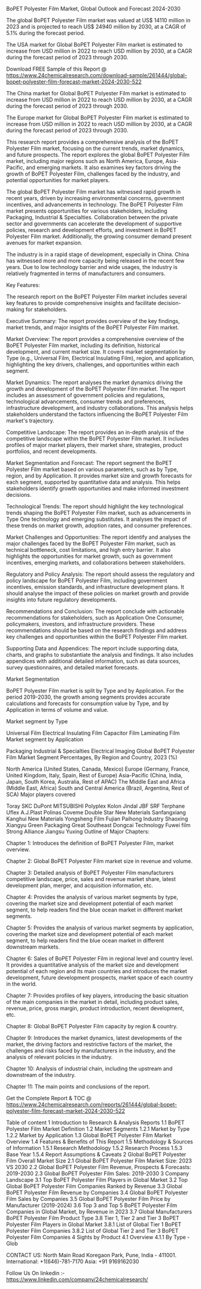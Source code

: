 BoPET Polyester Film Market, Global Outlook and Forecast 2024-2030

The global BoPET Polyester Film market was valued at US$ 14110 million in 2023 and is projected to reach US$ 24940 million by 2030, at a CAGR of 5.1% during the forecast period.

The USA market for Global BoPET Polyester Film market is estimated to increase from USD million in 2022 to reach USD million by 2030, at a CAGR during the forecast period of 2023 through 2030.

Download FREE Sample of this Report @ https://www.24chemicalresearch.com/download-sample/261444/global-bopet-polyester-film-forecast-market-2024-2030-522

The China market for Global BoPET Polyester Film market is estimated to increase from USD million in 2022 to reach USD million by 2030, at a CAGR during the forecast period of 2023 through 2030.

The Europe market for Global BoPET Polyester Film market is estimated to increase from USD million in 2022 to reach USD million by 2030, at a CAGR during the forecast period of 2023 through 2030.



This research report provides a comprehensive analysis of the BoPET Polyester Film market, focusing on the current trends, market dynamics, and future prospects. The report explores the global BoPET Polyester Film market, including major regions such as North America, Europe, Asia-Pacific, and emerging markets. It also examines key factors driving the growth of BoPET Polyester Film, challenges faced by the industry, and potential opportunities for market players.

The global BoPET Polyester Film market has witnessed rapid growth in recent years, driven by increasing environmental concerns, government incentives, and advancements in technology. The BoPET Polyester Film market presents opportunities for various stakeholders, including Packaging, Industrial & Specialties. Collaboration between the private sector and governments can accelerate the development of supportive policies, research and development efforts, and investment in BoPET Polyester Film market. Additionally, the growing consumer demand present avenues for market expansion.

The industry is in a rapid stage of development, especially in China. China has witnessed more and more capacity being released in the recent few years. Due to low technology barrier and wide usages, the industry is relatively fragmented in terms of manufacturers and consumers.

Key Features:

The research report on the BoPET Polyester Film market includes several key features to provide comprehensive insights and facilitate decision-making for stakeholders.

Executive Summary: The report provides overview of the key findings, market trends, and major insights of the BoPET Polyester Film market.

Market Overview: The report provides a comprehensive overview of the BoPET Polyester Film market, including its definition, historical development, and current market size. It covers market segmentation by Type (e.g., Universal Film, Electrical Insulating Film), region, and application, highlighting the key drivers, challenges, and opportunities within each segment.

Market Dynamics: The report analyses the market dynamics driving the growth and development of the BoPET Polyester Film market. The report includes an assessment of government policies and regulations, technological advancements, consumer trends and preferences, infrastructure development, and industry collaborations. This analysis helps stakeholders understand the factors influencing the BoPET Polyester Film market's trajectory.

Competitive Landscape: The report provides an in-depth analysis of the competitive landscape within the BoPET Polyester Film market. It includes profiles of major market players, their market share, strategies, product portfolios, and recent developments.

Market Segmentation and Forecast: The report segment the BoPET Polyester Film market based on various parameters, such as by Type, region, and by Application. It provides market size and growth forecasts for each segment, supported by quantitative data and analysis. This helps stakeholders identify growth opportunities and make informed investment decisions.

Technological Trends: The report should highlight the key technological trends shaping the BoPET Polyester Film market, such as advancements in Type One technology and emerging substitutes. It analyses the impact of these trends on market growth, adoption rates, and consumer preferences.

Market Challenges and Opportunities: The report identify and analyses the major challenges faced by the BoPET Polyester Film market, such as technical bottleneck, cost limitations, and high entry barrier. It also highlights the opportunities for market growth, such as government incentives, emerging markets, and collaborations between stakeholders.

Regulatory and Policy Analysis: The report should assess the regulatory and policy landscape for BoPET Polyester Film, including government incentives, emission standards, and infrastructure development plans. It should analyse the impact of these policies on market growth and provide insights into future regulatory developments.

Recommendations and Conclusion: The report conclude with actionable recommendations for stakeholders, such as Application One Consumer, policymakers, investors, and infrastructure providers. These recommendations should be based on the research findings and address key challenges and opportunities within the BoPET Polyester Film market.

Supporting Data and Appendices: The report include supporting data, charts, and graphs to substantiate the analysis and findings. It also includes appendices with additional detailed information, such as data sources, survey questionnaires, and detailed market forecasts.

Market Segmentation

BoPET Polyester Film market is split by Type and by Application. For the period 2019-2030, the growth among segments provides accurate calculations and forecasts for consumption value by Type, and by Application in terms of volume and value.

Market segment by Type

Universal Film
Electrical Insulating Film
Capacitor Film
Laminating Film
Market segment by Application

Packaging
Industrial & Specialties
Electrical
Imaging
Global BoPET Polyester Film Market Segment Percentages, By Region and Country, 2023 (%)

North America (United States, Canada, Mexico)
Europe (Germany, France, United Kingdom, Italy, Spain, Rest of Europe)
Asia-Pacific (China, India, Japan, South Korea, Australia, Rest of APAC)
The Middle East and Africa (Middle East, Africa)
South and Central America (Brazil, Argentina, Rest of SCA)
Major players covered

Toray
SKC
DuPont
MITSUBISHI
Polyplex
Kolon
Jindal
JBF
SRF
Terphane
Uflex
A.J.Plast
Polinas
Coveme
Double Star New Materials
Sanfangxiang
Kanghui New Materials
Yongsheng Film
Fujian Paihong Industry
Shaoxing Xiangyu Green Packaging
Great Southeast
Dongcai Technology
Fuwei film
Strong Alliance
Jiangsu Yuxing
Outline of Major Chapters:

Chapter 1: Introduces the definition of BoPET Polyester Film, market overview.

Chapter 2: Global BoPET Polyester Film market size in revenue and volume.

Chapter 3: Detailed analysis of BoPET Polyester Film manufacturers competitive landscape, price, sales and revenue market share, latest development plan, merger, and acquisition information, etc.

Chapter 4: Provides the analysis of various market segments by type, covering the market size and development potential of each market segment, to help readers find the blue ocean market in different market segments.

Chapter 5: Provides the analysis of various market segments by application, covering the market size and development potential of each market segment, to help readers find the blue ocean market in different downstream markets.

Chapter 6: Sales of BoPET Polyester Film in regional level and country level. It provides a quantitative analysis of the market size and development potential of each region and its main countries and introduces the market development, future development prospects, market space of each country in the world.

Chapter 7: Provides profiles of key players, introducing the basic situation of the main companies in the market in detail, including product sales, revenue, price, gross margin, product introduction, recent development, etc.

Chapter 8: Global BoPET Polyester Film capacity by region & country.

Chapter 9: Introduces the market dynamics, latest developments of the market, the driving factors and restrictive factors of the market, the challenges and risks faced by manufacturers in the industry, and the analysis of relevant policies in the industry.

Chapter 10: Analysis of industrial chain, including the upstream and downstream of the industry.

Chapter 11: The main points and conclusions of the report.

Get the Complete Report & TOC @ https://www.24chemicalresearch.com/reports/261444/global-bopet-polyester-film-forecast-market-2024-2030-522

Table of content
1 Introduction to Research & Analysis Reports
1.1 BoPET Polyester Film Market Definition
1.2 Market Segments
1.2.1 Market by Type
1.2.2 Market by Application
1.3 Global BoPET Polyester Film Market Overview
1.4 Features & Benefits of This Report
1.5 Methodology & Sources of Information
1.5.1 Research Methodology
1.5.2 Research Process
1.5.3 Base Year
1.5.4 Report Assumptions & Caveats
2 Global BoPET Polyester Film Overall Market Size
2.1 Global BoPET Polyester Film Market Size: 2023 VS 2030
2.2 Global BoPET Polyester Film Revenue, Prospects & Forecasts: 2019-2030
2.3 Global BoPET Polyester Film Sales: 2019-2030
3 Company Landscape
3.1 Top BoPET Polyester Film Players in Global Market
3.2 Top Global BoPET Polyester Film Companies Ranked by Revenue
3.3 Global BoPET Polyester Film Revenue by Companies
3.4 Global BoPET Polyester Film Sales by Companies
3.5 Global BoPET Polyester Film Price by Manufacturer (2019-2024)
3.6 Top 3 and Top 5 BoPET Polyester Film Companies in Global Market, by Revenue in 2023
3.7 Global Manufacturers BoPET Polyester Film Product Type
3.8 Tier 1, Tier 2 and Tier 3 BoPET Polyester Film Players in Global Market
3.8.1 List of Global Tier 1 BoPET Polyester Film Companies
3.8.2 List of Global Tier 2 and Tier 3 BoPET Polyester Film Companies
4 Sights by Product
4.1 Overview
4.1.1 By Type - Glob

CONTACT US:
North Main Road Koregaon Park, Pune, India - 411001.
International: +1(646)-781-7170
Asia: +91 9169162030

Follow Us On linkedin :- https://www.linkedin.com/company/24chemicalresearch/
